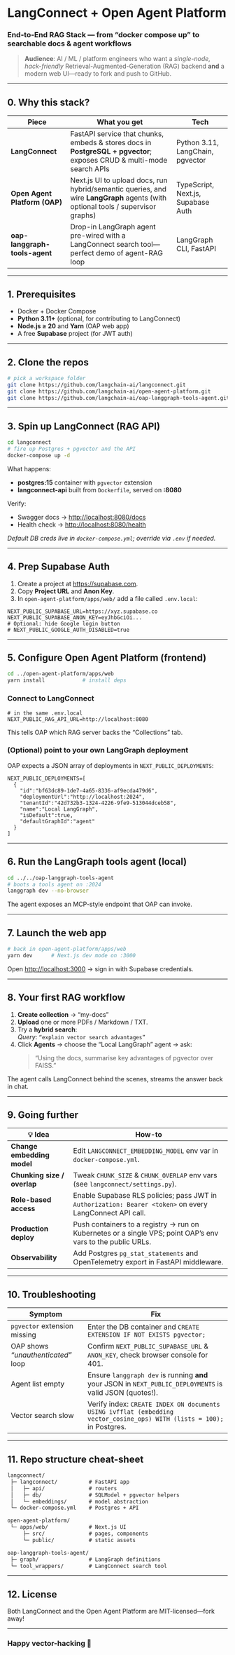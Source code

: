 
# LangConnect + Open Agent Platform  
### End-to-End RAG Stack — from “docker compose up” to searchable docs & agent workflows  

> **Audience**: AI / ML / platform engineers who want a _single-node, hack-friendly_ Retrieval-Augmented-Generation (RAG) backend **and** a modern web UI—ready to fork and push to GitHub.

---

## 0. Why this stack?

| Piece | What you get | Tech |
|-------|--------------|------|
| **LangConnect** | FastAPI service that chunks, embeds & stores docs in **PostgreSQL + pgvector**; exposes CRUD & multi-mode search APIs | Python 3.11, LangChain, pgvector |
| **Open Agent Platform (OAP)** | Next.js UI to upload docs, run hybrid/semantic queries, and wire **LangGraph** agents (with optional tools / supervisor graphs) | TypeScript, Next.js, Supabase Auth |
| **oap-langgraph-tools-agent** | Drop-in LangGraph agent pre-wired with a LangConnect search tool—perfect demo of agent-RAG loop | LangGraph CLI, FastAPI |

---

## 1. Prerequisites

* Docker + Docker Compose  
* **Python 3.11+** (optional, for contributing to LangConnect)  
* **Node.js ≥ 20** and **Yarn** (OAP web app)  
* A free **Supabase** project (for JWT auth)  

---

## 2. Clone the repos

```bash
# pick a workspace folder
git clone https://github.com/langchain-ai/langconnect.git
git clone https://github.com/langchain-ai/open-agent-platform.git
git clone https://github.com/langchain-ai/oap-langgraph-tools-agent.git
```

---

## 3. Spin up LangConnect (RAG API)

```bash
cd langconnect
# fire up Postgres + pgvector and the API
docker-compose up -d
```

What happens:

* **postgres:15** container with `pgvector` extension  
* **langconnect-api** built from `Dockerfile`, served on **:8080**

Verify:

* Swagger docs → <http://localhost:8080/docs>  
* Health check → <http://localhost:8080/health>  

_Default DB creds live in `docker-compose.yml`; override via `.env` if needed._

---

## 4. Prep Supabase Auth

1. Create a project at <https://supabase.com>.  
2. Copy **Project URL** and **Anon Key**.  
3. In `open-agent-platform/apps/web/` add a file called `.env.local`:

```dotenv
NEXT_PUBLIC_SUPABASE_URL=https://xyz.supabase.co
NEXT_PUBLIC_SUPABASE_ANON_KEY=eyJhbGciOi...
# Optional: hide Google login button
# NEXT_PUBLIC_GOOGLE_AUTH_DISABLED=true
```

---

## 5. Configure Open Agent Platform (frontend)

```bash
cd ../open-agent-platform/apps/web
yarn install            # install deps
```

### Connect to LangConnect

```dotenv
# in the same .env.local
NEXT_PUBLIC_RAG_API_URL=http://localhost:8080
```
This tells OAP which RAG server backs the “Collections” tab.

### (Optional) point to your own LangGraph deployment  
OAP expects a JSON array of deployments in `NEXT_PUBLIC_DEPLOYMENTS`:

```dotenv
NEXT_PUBLIC_DEPLOYMENTS=[
  {
    "id":"bf63dc89-1de7-4a65-8336-af9ecda479d6",
    "deploymentUrl":"http://localhost:2024",
    "tenantId":"42d732b3-1324-4226-9fe9-513044dceb58",
    "name":"Local LangGraph",
    "isDefault":true,
    "defaultGraphId":"agent"
  }
]
```

---

## 6. Run the LangGraph tools agent (local)

```bash
cd ../../oap-langgraph-tools-agent
# boots a tools agent on :2024
langgraph dev --no-browser
```

The agent exposes an MCP-style endpoint that OAP can invoke.

---

## 7. Launch the web app

```bash
# back in open-agent-platform/apps/web
yarn dev      # Next.js dev mode on :3000
```

Open <http://localhost:3000> → sign in with Supabase credentials.

---

## 8. Your first RAG workflow

1. **Create collection** → “my-docs”  
2. **Upload** one or more PDFs / Markdown / TXT.  
3. Try a **hybrid search**:  
   *Query*: `“explain vector search advantages”`  
4. Click **Agents** → choose the “Local LangGraph” agent → ask:  
   > “Using the docs, summarise key advantages of pgvector over FAISS.”

The agent calls LangConnect behind the scenes, streams the answer back in chat.

---

## 9. Going further

| 💡 Idea | How-to |
|---------|--------|
| **Change embedding model** | Edit `LANGCONNECT_EMBEDDING_MODEL` env var in `docker-compose.yml`. |
| **Chunking size / overlap** | Tweak `CHUNK_SIZE` & `CHUNK_OVERLAP` env vars (see `langconnect/settings.py`). |
| **Role-based access** | Enable Supabase RLS policies; pass JWT in `Authorization: Bearer <token>` on every LangConnect API call. |
| **Production deploy** | Push containers to a registry → run on Kubernetes or a single VPS; point OAP’s env vars to the public URLs. |
| **Observability** | Add Postgres `pg_stat_statements` and OpenTelemetry export in FastAPI middleware. |

---

## 10. Troubleshooting

| Symptom | Fix |
|---------|-----|
| `pgvector` extension missing | Enter the DB container and `CREATE EXTENSION IF NOT EXISTS pgvector;` |
| OAP shows _“unauthenticated”_ loop | Confirm `NEXT_PUBLIC_SUPABASE_URL` & `ANON_KEY`, check browser console for 401. |
| Agent list empty | Ensure `langgraph dev` is running **and** your JSON in `NEXT_PUBLIC_DEPLOYMENTS` is valid JSON (quotes!). |
| Vector search slow | Verify index: `CREATE INDEX ON documents USING ivfflat (embedding vector_cosine_ops) WITH (lists = 100);` in Postgres. |

---

## 11. Repo structure cheat-sheet

```txt
langconnect/
 ├─ langconnect/          # FastAPI app
 │   ├─ api/              # routers
 │   ├─ db/               # SQLModel + pgvector helpers
 │   └─ embeddings/       # model abstraction
 └─ docker-compose.yml    # Postgres + API

open-agent-platform/
 └─ apps/web/             # Next.js UI
     ├─ src/              # pages, components
     └─ public/           # static assets

oap-langgraph-tools-agent/
 ├─ graph/                # LangGraph definitions
 └─ tool_wrappers/        # LangConnect search tool
```

---

## 12. License

Both LangConnect and the Open Agent Platform are MIT-licensed—fork away!

---

### Happy vector-hacking 🚀
